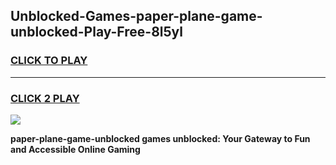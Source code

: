 
## Unblocked-Games-paper-plane-game-unblocked-Play-Free-8l5yl
<h3>
<a href="https://premium76.site?title=paper-plane-game-unblocked&ref=19M">CLICK TO PLAY</a></h3>
<hr>

<h3>
<a href="https://premium76.site?title=paper-plane-game-unblocked&ref=19M">CLICK 2 PLAY</a>
  
</h3>

<a href="https://premium76.site?title=paper-plane-game-unblocked&ref=19M"><img src="https://clearcache.store/games.png"></a>


**paper-plane-game-unblocked games unblocked: Your Gateway to Fun and Accessible Online Gaming**
